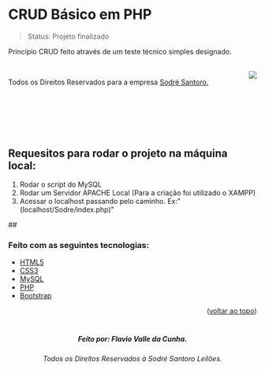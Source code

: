 <div id="top"></div>
<div class="titulo">
<h1> CRUD Básico em PHP</h1>

> Status: Projeto finalizado

 <p>Princípio CRUD feito através de um teste técnico simples designado.<p>
  <br>
      <img align="right" src="https://logo.empregos.com.br/125128_G.jpg"/>
  <p><bold>Todos os Direitos Reservados para a empresa <a href="https://www.sodresantoro.com.br/" target="_blank">Sodré Santoro.</a></bold></p>




</div>
<br><br> 

##

### 
<br>

<h2>Requesitos para rodar o projeto na máquina local:</h2>
<ol>
    <li>Rodar o script do MySQL</li>
    <li>Rodar um Servidor APACHE Local (Para a criação foi utilizado o XAMPP)</li>
    <li>Acessar o localhost passando pelo caminho. Ex:"(localhost/Sodre/index.php)"</li>
</ol>
 ## 
 
 


   
   ### Feito com as seguintes tecnologias:

* [HTML5]()
* [CSS3](https://www.w3.org/Style/CSS/Overview.en.html)
* [MySQL](https://www.mysql.com/)
* [PHP](https://www.php.net)
* [Bootstrap](https://getbootstrap.com/)
<p align="right">(<a href="#top">voltar ao topo</a>)</p>

#
  <h5 align="center">Feito por: Flavio Valle da Cunha.</h5>
  <h6 align="center">Todos os Direitos Reservados à Sodré Santoro Leilões.</h6>
